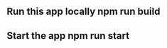Run this app locally
npm run build
---------------------
Start the app
npm run start
---------------------
